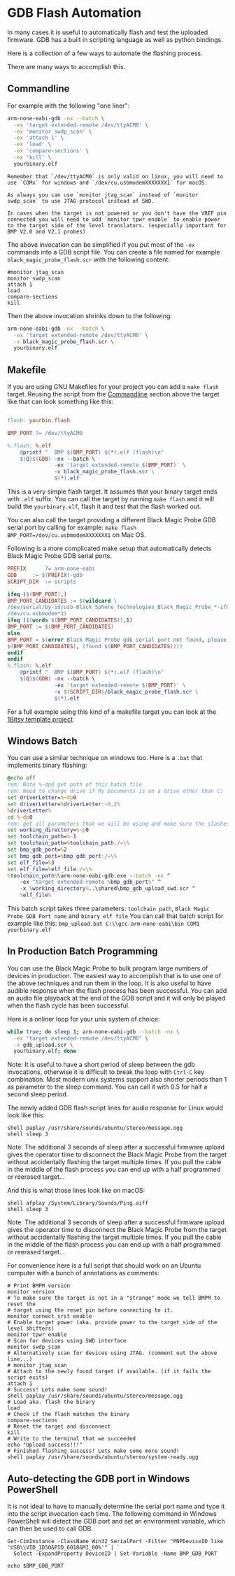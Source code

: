 # GDB Flash Automation

In many cases it is useful to automatically flash and test the uploaded firmware. GDB has a built in scripting language as well as python bindings.

Here is a collection of a few ways to automate the flashing process.

There are many ways to accomplish this.

## Commandline
For example with the following "one liner":
```sh
arm-none-eabi-gdb -nx --batch \
  -ex 'target extended-remote /dev/ttyACM0' \
  -ex 'monitor swdp_scan' \
  -ex 'attach 1' \
  -ex 'load' \
  -ex 'compare-sections' \
  -ex 'kill' \
  yourbinary.elf
```

```{note}
Remember that `/dev/ttyACM0` is only valid on linux, you will need to use `COMx` for windows and `/dev/cu.usbmodemXXXXXXX1` for macOS.
```
```{note}
As always you can use `monitor jtag_scan` instead of `monitor swdp_scan` to use JTAG protocol instead of SWD.
```
```{note}
In cases when the target is not powered or you don't have the VREF pin connected you will need to add `monitor tpwr enable` to enable power to the target side of the level translators. (especially important for BMP V2.0 and V2.1 probes)
```

The above invocation can be simplified if you put most of the `-ex` commands into a GDB script file. You can create a file named for example `black_magic_probe_flash.scr` with the following content:

```
#monitor jtag_scan
monitor swdp_scan
attach 1
load
compare-sections
kill
```

Then the above invocation shrinks down to the following:

```sh
arm-none-eabi-gdb -nx --batch \
  -ex 'target extended-remote /dev/ttyACM0' \
  -x black_magic_probe_flash.scr \
  yourbinary.elf
```

## Makefile

If you are using GNU Makefiles for your project you can add a `make flash` target. Reusing the script from the [Commandline](#commandline) section above the target like that can look something like this:

```makefile

flash: yourbin.flash

BMP_PORT ?= /dev/ttyACM0

%.flash: %.elf
	@printf "  BMP $(BMP_PORT) $(*).elf (flash)\n"
	$(Q)$(GDB) -nx --batch \
	           -ex 'target extended-remote $(BMP_PORT)' \
	           -x black_magic_probe_flash.scr \
	           $(*).elf

```

This is a very simple flash target. It assumes that your binary target ends with `.elf` suffix. You can call the target by running `make flash` and it will build the `yourbinary.elf`, flash it and test that the flash worked out.

You can also call the target providing a different Black Magic Probe GDB serial port by calling for example: `make flash BMP_PORT=/dev/cu.usbmodemXXXXXXX1` on Mac OS.

Following is a more complicated make setup that automatically detects Black Magic Probe GDB serial ports.

```makefile
PREFIX		?= arm-none-eabi
GDB		:= $(PREFIX)-gdb
SCRIPT_DIR	:= scripts

ifeq ($(BMP_PORT),)
BMP_PORT_CANDIDATES := $(wildcard \
/dev/serial/by-id/usb-Black_Sphere_Technologies_Black_Magic_Probe_*-if00 \
/dev/cu.usbmodem*1)
ifeq ($(words $(BMP_PORT_CANDIDATES)),1)
BMP_PORT := $(BMP_PORT_CANDIDATES)
else
BMP_PORT = $(error Black Magic Probe gdb serial port not found, please provide the device name via the BMP_PORT variable parameter$(if \
$(BMP_PORT_CANDIDATES), (found $(BMP_PORT_CANDIDATES))))
endif
endif
%.flash: %.elf
	@printf "  BMP $(BMP_PORT) $(*).elf (flash)\n"
	$(Q)$(GDB) -nx --batch \
	           -ex 'target extended-remote $(BMP_PORT)' \
	           -x $(SCRIPT_DIR)/black_magic_probe_flash.scr \
	           $(*).elf
```

For a full example using this kind of a makefile target you can look at the [1Bitsy template project](https://github.com/1Bitsy/1bitsy-locm3-template).

## Windows Batch

You can use a similar technique on windows too. Here is a `.bat` that implements binary flashing:

```bat
@echo off
rem: Note %~dp0 get path of this batch file
rem: Need to change drive if My Documents is on a drive other than C:
set driverLetter=%~dp0
set driverLetter=%driverLetter:~0,2%
%driverLetter%
cd %~dp0
rem: get all parameters that we will be using and make sure the slashes are all correct
set working_directory=%~p0
set toolchain_path=%~1
set toolchain_path=%toolchain_path:/=\%
set bmp_gdb_port=%2
set bmp_gdb_port=%bmp_gdb_port:/=\%
set elf_file=%3
set elf_file=%elf_file:/=\%
%toolchain_path%\arm-none-eabi-gdb.exe --batch -nx ^
	-ex "target extended-remote %bmp_gdb_port%" ^
	-x %working_directory%..\shared\bmp_gdb_upload_swd.scr ^
	%elf_file%
```

This batch script takes three parameters: `toolchain path`, `Black Magic Probe GDB Port name` and `binary elf file`
You can call that batch script for example like this: `bmp_upload.bat C:\\gcc-arm-none-eabi\bin COM1 yourbinary.elf`

## In Production Batch Programming

You can use the Black Magic Probe to bulk program large numbers of devices in production. The easiest way to accomplish that is to use one of the above techniques and run them in the loop. It is also useful to have audible response when the flash process has been successful. You can add an audio file playback at the end of the GDB script and it will only be played when the flash cycle has been successful.

Here is a onliner loop for your unix system of choice:

```sh
while true; do sleep 1; arm-none-eabi-gdb --batch -nx \
  -ex "target extended-remote /dev/ttyACM0" \
  -x gdb_upload.scr \
  yourbinary.elf; done
```

Note: It is useful to have a short period of sleep between the gdb invocations, otherwise it is difficult to break the loop with `Ctrl-C` key combination. Most modern unix systems support also shorter periods than 1 as parameter to the sleep command. You can call it with 0.5 for half a second sleep period.

The newly added GDB flash script lines for audio response for Linux would look like this:

```
shell paplay /usr/share/sounds/ubuntu/stereo/message.ogg
shell sleep 3
```

Note: The additional 3 seconds of sleep after a successful firmware upload gives the operator time to disconnect the Black Magic Probe from the target without accidentally flashing the target multiple times. If you pull the cable in the middle of the flash process you can end up with a half programmed or reerased target...

And this is what those lines look like on macOS:

```
shell afplay /System/Library/Sounds/Ping.aiff
shell sleep 3
```

Note: The additional 3 seconds of sleep after a successful firmware upload gives the operator time to disconnect the Black Magic Probe from the target without accidentally flashing the target multiple times. If you pull the cable in the middle of the flash process you can end up with a half programmed or reerased target...

For convenience here is a full script that should work on an Ubuntu computer with a bunch of annotations as comments:
```
# Print BMPM version
monitor version
# To make sure the target is not in a "strange" mode we tell BMPM to reset the
# target using the reset pin before connecting to it.
monitor connect_srst enable
# Enable target power (aka. provide power to the target side of the level shifters)
monitor tpwr enable
# Scan for devices using SWD interface
monitor swdp_scan
# Alternatively scan for devices using JTAG. (comment out the above line...)
# monitor jtag_scan
# Attach to the newly found target if available. (if it fails the script exits)
attach 1
# Success! Lets make some sound!
shell paplay /usr/share/sounds/ubuntu/stereo/message.ogg
# Load aka. flash the binary
load
# Check if the flash matches the binary
compare-sections
# Reset the target and disconnect
kill
# Write to the terminal that we succeeded
echo "Upload success!!!"
# Finished flashing success! Lets make some more sound!
shell paplay /usr/share/sounds/ubuntu/stereo/system-ready.ogg
```

## Auto-detecting the GDB port in Windows PowerShell

It is not ideal to have to manually determine the serial port name and type it into the script invocation each time. The following command in Windows PowerShell will detect the GDB port and set an environment variable, which can then be used to call GDB.

```
Get-CimInstance -ClassName Win32_SerialPort -Filter "PNPDeviceID like 'USB\\VID_1D50&PID_6018&MI_00%'" | `
  Select -ExpandProperty DeviceID | Set-Variable -Name BMP_GDB_PORT

echo $BMP_GDB_PORT
```

